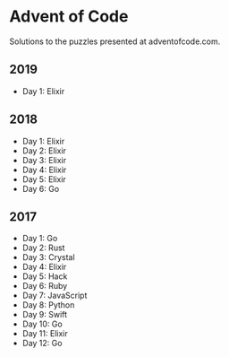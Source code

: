 # Advent of Code

Solutions to the puzzles presented at adventofcode.com.

## 2019
* Day 1: Elixir

## 2018
* Day 1: Elixir
* Day 2: Elixir
* Day 3: Elixir
* Day 4: Elixir
* Day 5: Elixir
* Day 6: Go

## 2017
* Day 1: Go
* Day 2: Rust
* Day 3: Crystal
* Day 4: Elixir
* Day 5: Hack
* Day 6: Ruby
* Day 7: JavaScript
* Day 8: Python
* Day 9: Swift
* Day 10: Go
* Day 11: Elixir
* Day 12: Go